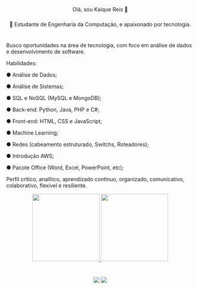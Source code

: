 <div align="center"> Olá, sou Kaique Reis 👋
 
 ###
 
 🔭 Estudante de Engenharia da Computação, e apaixonado por tecnologia.</div>

 #
Busco oportunidades na área de tecnologia, com foco em análise de dados e desenvolvimento de software.

Habilidades:

● Análise de Dados;

● Análise de Sistemas;

● SQL e NoSQL (MySQL e MongoDB);

● Back-end: Python, Java, PHP e C#;

● Front-end: HTML, CSS e JavaScript;

● Machine Learning;

● Redes (cabeamento estruturado, Switchs, Roteadores);

● Introdução AWS;

● Pacote Office (Word, Excel, PowerPoint, etc);
 
Perfil crítico, analítico, aprendizado contínuo, organizado, comunicativo, colaborativo, flexível e resiliente.

<div align="center">
  <a href="https://github.com/forasteirou">
  <img height="180em" src="https://github-readme-stats.vercel.app/api?username=Forasteirou&show_icons=true&theme=dark&include_all_commits=true&count_private=true"/>
<img height="180em" src="https://github-readme-stats.vercel.app/api/top-langs/?username=forasteirou&layout=compact&langs_count=7&theme=dark&include"/>
</div>

#

<div align="center"> 
 
 
  <a href = "mailto:kaique.ohana@gmail.com"><img src="https://img.shields.io/badge/-Gmail-%23333?style=for-the-badge&logo=gmail&logoColor=white" target="_blank"></a>
  <a href="https://www.linkedin.com/in/kaique-reis-75b41521a/" target="_blank"><img src="https://img.shields.io/badge/-LinkedIn-%230077B5?style=for-the-badge&logo=linkedin&logoColor=white" target="_blank"></a>
  


  
</div>
